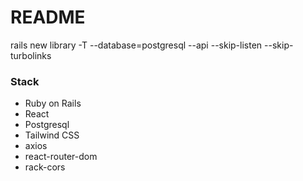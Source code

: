 # README

rails new library -T --database=postgresql --api --skip-listen --skip-turbolinks

### Stack
- Ruby on Rails
- React
- Postgresql
- Tailwind CSS
- axios
- react-router-dom
- rack-cors
